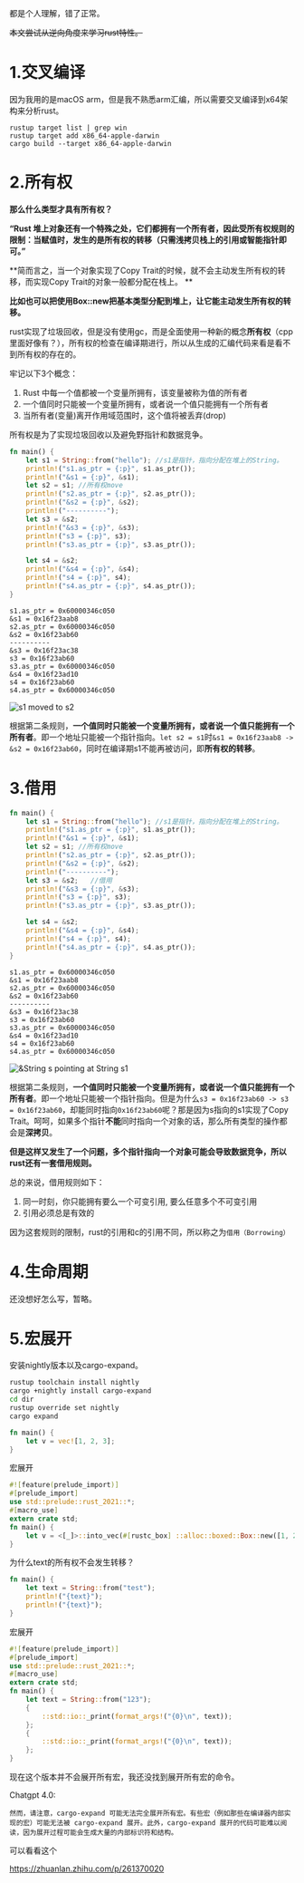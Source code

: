 都是个人理解，错了正常。

~~本文尝试从逆向角度来学习rust特性。~~

# 1.交叉编译

因为我用的是macOS arm，但是我不熟悉arm汇编，所以需要交叉编译到x64架构来分析rust。

```shell
rustup target list | grep win
rustup target add x86_64-apple-darwin
cargo build --target x86_64-apple-darwin
```

# 2.所有权

**那么什么类型才具有所有权？**

**“Rust 堆上对象还有一个特殊之处，它们都拥有一个所有者，因此受所有权规则的限制：当赋值时，发生的是所有权的转移（只需浅拷贝栈上的引用或智能指针即可。”**

**简而言之，当一个对象实现了Copy Trait的时候，就不会主动发生所有权的转移，而实现Copy Trait的对象一般都分配在栈上。 **

**比如也可以把使用Box::new把基本类型分配到堆上，让它能主动发生所有权的转移。**

rust实现了垃圾回收，但是没有使用gc，而是全面使用一种新的概念**所有权**（cpp里面好像有？），所有权的检查在编译期进行，所以从生成的汇编代码来看是看不到所有权的存在的。

牢记以下3个概念：

1. Rust 中每一个值都被一个变量所拥有，该变量被称为值的所有者
2. 一个值同时只能被一个变量所拥有，或者说一个值只能拥有一个所有者
3. 当所有者(变量)离开作用域范围时，这个值将被丢弃(drop)

所有权是为了实现垃圾回收以及避免野指针和数据竞争。

```rust
fn main() {
    let s1 = String::from("hello"); //s1是指针，指向分配在堆上的String。
    println!("s1.as_ptr = {:p}", s1.as_ptr());
    println!("&s1 = {:p}", &s1);
    let s2 = s1; //所有权move
    println!("s2.as_ptr = {:p}", s2.as_ptr());
    println!("&s2 = {:p}", &s2);
    println!("----------");
    let s3 = &s2;
    println!("&s3 = {:p}", &s3);
    println!("s3 = {:p}", s3);
    println!("s3.as_ptr = {:p}", s3.as_ptr());

    let s4 = &s2;
    println!("&s4 = {:p}", &s4);
    println!("s4 = {:p}", s4);
    println!("s4.as_ptr = {:p}", s4.as_ptr());
}
```

```
s1.as_ptr = 0x60000346c050
&s1 = 0x16f23aab8
s2.as_ptr = 0x60000346c050
&s2 = 0x16f23ab60
----------
&s3 = 0x16f23ac38
s3 = 0x16f23ab60
s3.as_ptr = 0x60000346c050
&s4 = 0x16f23ad10
s4 = 0x16f23ab60
s4.as_ptr = 0x60000346c050
```

![s1 moved to s2](./rust.assets/v2-3ec77951de6a17584b5eb4a3838b4b61_1440w.jpg)

根据第二条规则，**一个值同时只能被一个变量所拥有，或者说一个值只能拥有一个所有者**。即一个地址只能被一个指针指向。`let s2 = s1`时`&s1 = 0x16f23aab8 -> &s2 = 0x16f23ab60`，同时在编译期s1不能再被访问，即**所有权的转移**。

# 3.借用

```rust
fn main() {
    let s1 = String::from("hello"); //s1是指针，指向分配在堆上的String。
    println!("s1.as_ptr = {:p}", s1.as_ptr());
    println!("&s1 = {:p}", &s1);
    let s2 = s1; //所有权move
    println!("s2.as_ptr = {:p}", s2.as_ptr());
    println!("&s2 = {:p}", &s2);
    println!("----------");
    let s3 = &s2;	//借用
    println!("&s3 = {:p}", &s3);
    println!("s3 = {:p}", s3);
    println!("s3.as_ptr = {:p}", s3.as_ptr());

    let s4 = &s2;
    println!("&s4 = {:p}", &s4);
    println!("s4 = {:p}", s4);
    println!("s4.as_ptr = {:p}", s4.as_ptr());
}
```

```
s1.as_ptr = 0x60000346c050
&s1 = 0x16f23aab8
s2.as_ptr = 0x60000346c050
&s2 = 0x16f23ab60
----------
&s3 = 0x16f23ac38
s3 = 0x16f23ab60
s3.as_ptr = 0x60000346c050
&s4 = 0x16f23ad10
s4 = 0x16f23ab60
s4.as_ptr = 0x60000346c050
```

![&String s pointing at String s1](./rust.assets/v2-fc68ea4a1fe2e3fe4c5bb523a0a8247c_1440w.jpg)

根据第二条规则，**一个值同时只能被一个变量所拥有，或者说一个值只能拥有一个所有者**。即一个地址只能被一个指针指向。但是为什么`s3 = 0x16f23ab60 -> s3 = 0x16f23ab60`，却能同时指向`0x16f23ab60`呢？那是因为s指向的s1实现了Copy Trait。呵呵，如果多个指针**不能**同时指向一个对象的话，那么所有类型的操作都会是**深拷贝**。

**但是这样又发生了一个问题，多个指针指向一个对象可能会导致数据竞争，所以rust还有一套借用规则。**

总的来说，借用规则如下：

1. 同一时刻，你只能拥有要么一个可变引用, 要么任意多个不可变引用
2. 引用必须总是有效的

因为这套规则的限制，rust的引用和c的引用不同，所以称之为`借用（Borrowing）`

# 4.生命周期

还没想好怎么写，暂略。

# 5.宏展开

安装nightly版本以及cargo-expand。

```bash
rustup toolchain install nightly
cargo +nightly install cargo-expand
cd dir
rustup override set nightly
cargo expand
```

```rust
fn main() {
    let v = vec![1, 2, 3];
}
```

宏展开

```rust
#![feature(prelude_import)]
#[prelude_import]
use std::prelude::rust_2021::*;
#[macro_use]
extern crate std;
fn main() {
    let v = <[_]>::into_vec(#[rustc_box] ::alloc::boxed::Box::new([1, 2, 3]));
}
```

为什么text的所有权不会发生转移？

```rust
fn main() {
    let text = String::from("test");
    println!("{text}");
    println!("{text}");
}
```

宏展开

```rust
#![feature(prelude_import)]
#[prelude_import]
use std::prelude::rust_2021::*;
#[macro_use]
extern crate std;
fn main() {
    let text = String::from("123");
    {
        ::std::io::_print(format_args!("{0}\n", text));
    };
    {
        ::std::io::_print(format_args!("{0}\n", text));
    };
}
```

现在这个版本并不会展开所有宏，我还没找到展开所有宏的命令。

Chatgpt 4.0:

```
然而，请注意，cargo-expand 可能无法完全展开所有宏。有些宏（例如那些在编译器内部实现的宏）可能无法被 cargo-expand 展开。此外，cargo-expand 展开的代码可能难以阅读，因为展开过程可能会生成大量的内部标识符和结构。
```

可以看看这个

https://zhuanlan.zhihu.com/p/261370020

